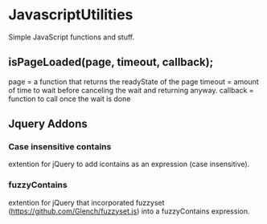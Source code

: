 # JavascriptUtilities

Simple JavaScript functions and stuff. 

## isPageLoaded(page, timeout, callback);
page = a function that returns the readyState of the page
timeout = amount of time to wait before canceling the wait and returning anyway.
callback = function to call once the wait is done

## Jquery Addons
### Case insensitive contains
extention for jQuery to add icontains as an expression (case insensitive).

### fuzzyContains
extention for jQuery that incorporated fuzzyset (https://github.com/Glench/fuzzyset.js) into a fuzzyContains expression.
